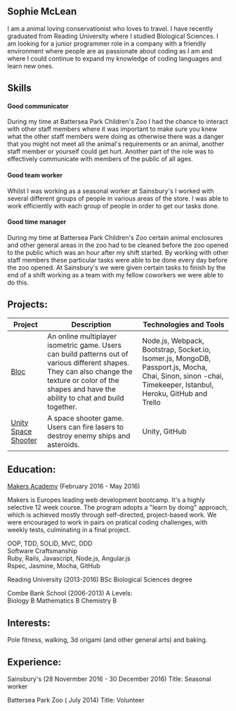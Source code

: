  
## Sophie McLean 
  
I am a animal loving conservationist who loves to travel. I have recently graduated from Reading University where I studied Biological Sciences.  I am looking for a junior programmer role in a company with a  friendly environment where people are as passionate about coding as I am  and where I could continue to expand my knowledge of coding languages and learn new ones.  
  
## Skills  
  
#### Good communicator 
  
During my time at Battersea Park Children's Zoo I had the chance to interact with other staff members where it was important to make sure you knew what the other staff members were doing as otherwise there was a danger that you might not meet all the animal's requirements or an animal, another staff member or yourself could get hurt. Another part of the role was to effectively communicate with members of the public of all ages. 
  
#### Good team worker 
  
Whilst I was working as a seasonal worker at Sainsbury's I worked with several different groups of people in various areas of the store. I was able to work efficiently with each group of people in order to get our tasks done. 
  
#### Good time manager 
  
During my time at Battersea Park Children's Zoo certain animal enclosures and other general areas in the zoo had to be cleaned before the zoo opened to the public which was an hour after my shift started. By working with other staff members these particular tasks were able to be done every day before the zoo opened. At Sainsbury's we were given certain tasks to finish by the end of a shift working as a team with my fellow coworkers we were able to do this. 
  
  
  
## Projects:  
<table>
<thead>
<tr>
<th>Project</th> 
<th>Description</th> 
<th>Technologies and Tools </th> 
</tr>
</thead>
<tbody>
<tr>
<td><a href= "https://github.com/Sophie5/bloc"> Bloc</a></td>
<td> An online multiplayer isometric game. Users can build patterns out of various different shapes. They can also change the texture or color of the shapes and have the ability to chat and build together.</td>
<td> Node.js, Webpack, Bootstrap, Socket.io, Isomer.js, MongoDB, Passport.js, Mocha, Chai, Sinon, sinon -chai, Timekeeper, Istanbul, Heroku, GitHub and Trello </td>
</tr>
<tr>
<td><a href= "https://github.com/Sophie5/unity-space-shooter">Unity Space Shooter</a></td>
<td>A space shooter game. Users can fire lasers to destroy enemy ships and asteroids.</td>
<td> Unity, GitHub </td>
</tr>
</tbody>
  </table>
  
  
## Education: 
  
  <a href= "https://www.makersacademy.com/about-us/">Makers Academy</a> (February 2016 - May 2016) 

Makers is Europes leading web development bootcamp. It's a highly selective 12 week course. The program adopts a "learn by doing" approach, which is achieved mostly through self-directed, project-based work. We were encouraged to work in pairs on pratical coding challenges, with weekly tests, culminating in a final project.

OOP, TDD, SOLID, MVC, DDD  
Software Craftsmanship  
Ruby, Rails, Javascript, Node.js, Angular.js  
Rspec, Jasmine, Mocha, 
GitHub
  
Reading University (2013-2016) 
BSc Biological Sciences degree 
  
  
Combe Bank School (2006-2013) 
A Levels:         
Biology     B 
Mathematics    B 
Chemistry    B 
  
## Interests: 
  
Pole fitness, walking, 3d origami (and other general arts) and baking.  
  
  
## Experience:  
  
Sainsbury's (28 Novermber 2016 - 30 December 2016) 
Title: Seasonal worker  
  
Battersea Park Zoo ( July 2014) 
Title: Volunteer 
 
 
 
